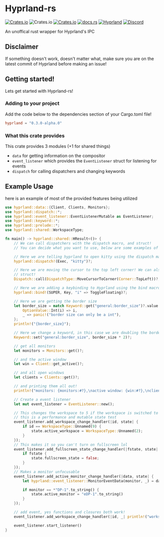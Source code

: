# Hyprland-rs

[![Crates.io](https://img.shields.io/crates/v/hyprland)](https://crates.io/crates/hyprland)
![Crates.io](https://img.shields.io/crates/d/hyprland)
[![Crates.io](https://img.shields.io/crates/l/hyprland)](https://www.gnu.org/licenses/gpl-3.0.html)
[![docs.rs](https://img.shields.io/docsrs/hyprland)](https://docs.rs/hyprland)
[![Hyprland](https://img.shields.io/badge/Made%20for-Hyprland-blue)](https://github.com/hyprwm/Hyprland)
[![Discord](https://img.shields.io/discord/1055990214411169892?label=discord)](https://discord.gg/zzWqvcKRMy)

An unoffical rust wrapper for Hyprland's IPC

## Disclaimer
If something doesn't work, doesn't matter what,
make sure you are on the latest commit of Hyprland before making an issue!

## Getting started!

Lets get started with Hyprland-rs!

### Adding to your project

Add the code below to the dependencies section of your Cargo.toml file!

```toml
hyprland = "0.3.0-alpha.0"
```

### What this crate provides

This crate provides 3 modules (+1 for shared things)
 - `data` for getting information on the compositor
 - `event_listener` which provides the `EventListener` struct for listening for events
 - `dispatch` for calling dispatchers and changing keywords

## Example Usage

here is an example of most of the provided features being utilized

```rust ,no_run
use hyprland::data::{Client, Clients, Monitors};
use hyprland::dispatch::*;
use hyprland::event_listener::EventListenerMutable as EventListener;
use hyprland::keyword::*;
use hyprland::prelude::*;
use hyprland::shared::WorkspaceType;

fn main() -> hyprland::shared::HResult<()> {
    // We can call dispatchers with the dispatch macro, and struct!
    // You can decide what you want to use, below are some examples of their usage

    // Here we are telling hyprland to open kitty using the dispatch macro!
    hyprland::dispatch!(Exec, "kitty")?;

    // Here we are moving the cursor to the top left corner! We can also just use the Dispatch
    // struct!
    Dispatch::call(DispatchType::MoveCursorToCorner(Corner::TopLeft))?;

    // Here we are adding a keybinding to Hyprland using the bind macro!
    hyprland::bind!(SUPER, Key, "i" => ToggleFloating)?;

    // Here we are getting the border size
    let border_size = match Keyword::get("general:border_size")?.value {
        OptionValue::Int(i) => i,
        _ => panic!("border size can only be a int"),
    };
    println!("{border_size}");

    // Here we change a keyword, in this case we are doubling the border size we got above
    Keyword::set("general:border_size", border_size * 2)?;

    // get all monitors
    let monitors = Monitors::get()?;

    // and the active window
    let win = Client::get_active()?;

    // and all open windows
    let clients = Clients::get()?;

    // and printing them all out!
    println!("monitors: {monitors:#?},\nactive window: {win:#?},\nclients {clients:#?}");

    // Create a event listener
    let mut event_listener = EventListener::new();

    // This changes the workspace to 5 if the workspace is switched to 9
    // this is a performance and mutable state test
    event_listener.add_workspace_change_handler(|id, state| {
        if id == WorkspaceType::Unnamed(9) {
            state.active_workspace = WorkspaceType::Unnamed(2);
        }
    });
    // This makes it so you can't turn on fullscreen lol
    event_listener.add_fullscreen_state_change_handler(|fstate, state| {
        if fstate {
            state.fullscreen_state = false;
        }
    });
    // Makes a monitor unfocusable
    event_listener.add_active_monitor_change_handler(|data, state| {
        let hyprland::event_listener::MonitorEventData(monitor, _) = data;

        if monitor == *"DP-1".to_string() {
            state.active_monitor = "eDP-1".to_string()
        }
    });

    // add event, yes functions and closures both work!
    event_listener.add_workspace_change_handler(|id, _| println!("workspace changed to {id:#?}"));

    event_listener.start_listener()
}
```
